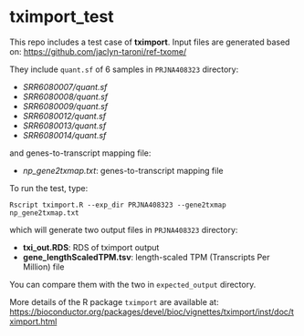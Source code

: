 # tximport_test

This repo includes a test case of **tximport**. Input files are generated based on:
https://github.com/jaclyn-taroni/ref-txome/

They include `quant.sf` of 6 samples in `PRJNA408323` directory:
- *SRR6080007/quant.sf*
- *SRR6080008/quant.sf*
- *SRR6080009/quant.sf*
- *SRR6080012/quant.sf*
- *SRR6080013/quant.sf*
- *SRR6080014/quant.sf*

and genes-to-transcript mapping file:
- *np_gene2txmap.txt*: genes-to-transcript mapping file

To run the test, type:
```
Rscript tximport.R --exp_dir PRJNA408323 --gene2txmap np_gene2txmap.txt
```
which will generate two output files in `PRJNA408323` directory:
- **txi_out.RDS**: RDS of tximport output
- **gene_lengthScaledTPM.tsv**: length-scaled TPM (Transcripts Per Million) file

You can compare them with the two in `expected_output` directory.

More details of the R package `tximport` are available at:
https://bioconductor.org/packages/devel/bioc/vignettes/tximport/inst/doc/tximport.html
